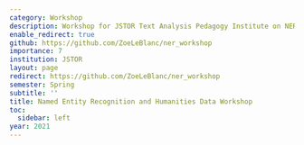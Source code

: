```yaml
---
category: Workshop
description: Workshop for JSTOR Text Analysis Pedagogy Institute on NER and DH.
enable_redirect: true
github: https://github.com/ZoeLeBlanc/ner_workshop
importance: 7
institution: JSTOR
layout: page
redirect: https://github.com/ZoeLeBlanc/ner_workshop
semester: Spring
subtitle: ''
title: Named Entity Recognition and Humanities Data Workshop
toc:
  sidebar: left
year: 2021
---
```


